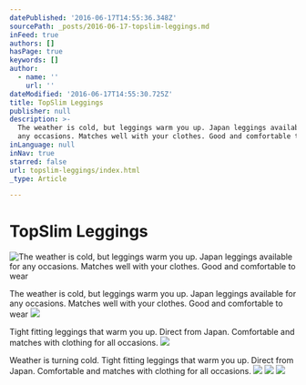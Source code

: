 ```yaml
---
datePublished: '2016-06-17T14:55:36.348Z'
sourcePath: _posts/2016-06-17-topslim-leggings.md
inFeed: true
authors: []
hasPage: true
keywords: []
author:
  - name: ''
    url: ''
dateModified: '2016-06-17T14:55:30.725Z'
title: TopSlim Leggings
publisher: null
description: >-
  The weather is cold, but leggings warm you up. Japan leggings available for
  any occasions. Matches well with your clothes. Good and comfortable to wear
inLanguage: null
inNav: true
starred: false
url: topslim-leggings/index.html
_type: Article

---
```

# TopSlim Leggings
![The weather is cold, but leggings warm you up. Japan leggings available for any occasions. Matches well with your clothes. Good and comfortable to wear](https://imgflo.herokuapp.com/graph/vahj1ThiexotieMo/7ba25287fe11b655fc12cc24bfd47f85/croprotate.png?cropheight=1168&cropwidth=1029&degrees=0&input=https%3A%2F%2Fthe-grid-user-content.s3-us-west-2.amazonaws.com%2F6b2c8113-e978-4aa3-ae42-2c58960c6e29.png&x=0&y=0)

The weather is cold, but leggings warm you up. Japan leggings available for any occasions. Matches well with your clothes. Good and comfortable to wear
![](https://the-grid-user-content.s3-us-west-2.amazonaws.com/d49ccdf7-86db-421d-8d2a-e838b6d3c955.png)

Tight fitting leggings that warm you up. Direct from Japan. Comfortable and matches with clothing for all occasions.
![](https://the-grid-user-content.s3-us-west-2.amazonaws.com/5b4181e4-92a2-46f4-a814-e35601996bf8.png)

Weather is turning cold. Tight fitting leggings that warm you up. Direct from Japan. Comfortable and matches with clothing for all occasions.
![](https://the-grid-user-content.s3-us-west-2.amazonaws.com/790d06e0-0d9a-48f1-9578-1857c34dfd49.png)
![](https://the-grid-user-content.s3-us-west-2.amazonaws.com/c554ca9c-ce91-4e68-b223-957c792a450d.png)
![](https://the-grid-user-content.s3-us-west-2.amazonaws.com/503fdb82-fe12-4a5c-978a-e030c9164c2a.png)